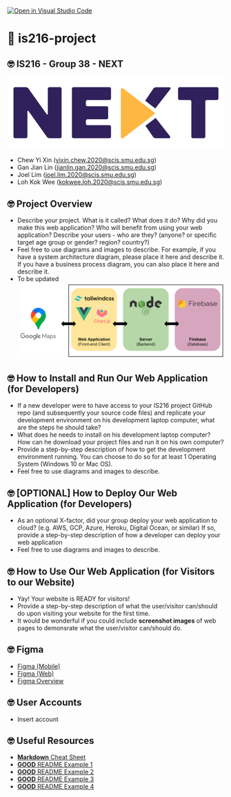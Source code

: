 [![Open in Visual Studio Code](https://classroom.github.com/assets/open-in-vscode-f059dc9a6f8d3a56e377f745f24479a46679e63a5d9fe6f495e02850cd0d8118.svg)](https://classroom.github.com/online_ide?assignment_repo_id=453407&assignment_repo_type=GroupAssignmentRepo)
# :wave: is216-project

## 🤓 IS216 - Group 38 - NEXT
<!-- * Please update the above header. For example, it should look like this: **IS216 - Group 123 - Supreme Children**
* Who are your group members? List everyone's full name, SMU email address, and other info you wish to put here. -->
![Next Logo](nextlogo3.png)
* Chew Yi Xin (yixin.chew.2020@scis.smu.edu.sg)
* Gan Jian Lin (jianlin.gan.2020@scis.smu.edu.sg)
* Joel Lim (joel.lim.2020@scis.smu.edu.sg)
* Loh Kok Wee (kokwee.loh.2020@scis.smu.edu.sg)


## 🤓 Project Overview ##
* Describe your project. What is it called? What does it do? Why did you make this web application? Who will benefit from using your web application? Describe your users - who are they? (anyone? or specific target age group or gender? region? country?)
* Feel free to use diagrams and images to describe. For example, if you have a system architecture diagram, please place it here and describe it. If you have a business process diagram, you can also place it here and describe it.
* To be updated
![Architecture Diagram](solution.png)

## 🤓 How to Install and Run Our Web Application (for Developers) ##
* If a new developer were to have access to your IS216 project GitHub repo (and subsequently your source code files) and replicate your development environment on his development laptop computer, what are the steps he should take?
* What does he needs to install on his development laptop computer? How can he download your project files and run it on his own computer?
* Provide a step-by-step description of how to get the development environment running. You can choose to do so for at least 1 Operating System (Windows 10 or Mac OS).
* Feel free to use diagrams and images to describe.


## 🤓 [OPTIONAL] How to Deploy Our Web Application (for Developers) ##
* As an optional X-factor, did your group deploy your web application to cloud? (e.g. AWS, GCP, Azure, Heroku, Digital Ocean, or similar) If so, provide a step-by-step description of how a developer can deploy your web application
* Feel free to use diagrams and images to describe.


## 🤓 How to Use Our Web Application (for Visitors to our Website) ##
* Yay! Your website is READY for visitors!
* Provide a step-by-step description of what the user/visitor can/should do upon visiting your website for the first time.
* It would be wonderful if you could include **screenshot images** of web pages to demonsrate what the user/visitor can/should do.


## 🤓 Figma ##
<!-- * FEEL FREE to **add more things** into this **README** -->
* [Figma (Mobile)](https://www.figma.com/proto/O5EaYzT19cAZYyO9pd1L1d/NEXT?page-id=113%3A41&node-id=266%3A76&viewport=241%2C48%2C0.17&scaling=scale-down&starting-point-node-id=266%3A76&show-proto-sidebar=1)
* [Figma (Web)](https://www.figma.com/proto/O5EaYzT19cAZYyO9pd1L1d/NEXT?page-id=113%3A41&node-id=339%3A1375&viewport=241%2C48%2C0.17&scaling=scale-down&starting-point-node-id=339%3A1375&show-proto-sidebar=1)
* [Figma Overview](https://www.figma.com/file/O5EaYzT19cAZYyO9pd1L1d/NEXT?node-id=113%3A41)


<!-- ## 🤓 Architecture Diagram ##
* To be updated
![Architecture Diagram](solution.png) -->


## 🤓 User Accounts ##
* Insert account


## 🤓 Useful Resources ##
* [**Markdown** Cheat Sheet](https://www.markdownguide.org/cheat-sheet/)
* [**GOOD** README Example 1](https://github.com/testing-library/cypress-testing-library)
* [**GOOD** README Example 2](https://github.com/typeorm/typeorm)
* [**GOOD** README Example 3](https://github.com/amark/gun)
* [**GOOD** README Example 4](https://github.com/google/leveldb)
